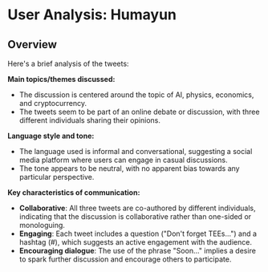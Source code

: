 # User Analysis: Humayun

## Overview

Here's a brief analysis of the tweets:

**Main topics/themes discussed:**

* The discussion is centered around the topic of AI, physics, economics, and cryptocurrency.
* The tweets seem to be part of an online debate or discussion, with three different individuals sharing their opinions.

**Language style and tone:**

* The language used is informal and conversational, suggesting a social media platform where users can engage in casual discussions.
* The tone appears to be neutral, with no apparent bias towards any particular perspective.

**Key characteristics of communication:**

* **Collaborative**: All three tweets are co-authored by different individuals, indicating that the discussion is collaborative rather than one-sided or monologuing.
* **Engaging**: Each tweet includes a question ("Don't forget TEEs...") and a hashtag (#), which suggests an active engagement with the audience.
* **Encouraging dialogue**: The use of the phrase "Soon..." implies a desire to spark further discussion and encourage others to participate.